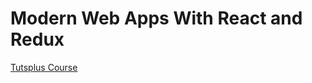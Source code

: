 # Modern Web Apps With React and Redux

[Tutsplus Course](https://code.tutsplus.com/courses/modern-web-apps-with-react-and-redux)
